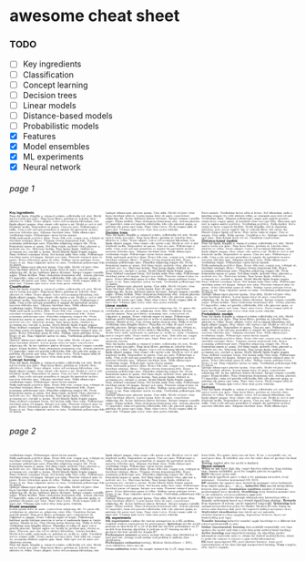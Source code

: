# awesome cheat sheet
### TODO
- [ ] Key ingredients
- [ ] Classification
- [ ] Concept learning
- [ ] Decision trees
- [ ] Linear models
- [ ] Distance-based models
- [ ] Probabilistic models
- [x] Features
- [x] Model ensembles
- [x] ML experiments
- [x] Neural network  

###### page 1
![a](cheatsheet-0.png)  
###### page 2
![a](cheatsheet-1.png)

